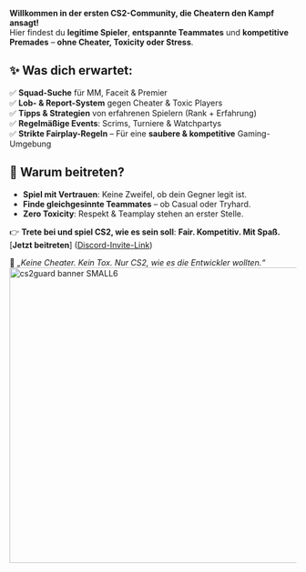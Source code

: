 **Willkommen in der ersten CS2-Community, die Cheatern den Kampf ansagt!**  
Hier findest du **legitime Spieler**, **entspannte Teammates** und **kompetitive Premades** – **ohne Cheater, Toxicity oder Stress**.  

## ✨ **Was dich erwartet:**  
✅ **Squad-Suche** für MM, Faceit & Premier  
✅ **Lob- & Report-System** gegen Cheater & Toxic Players  
✅ **Tipps & Strategien** von erfahrenen Spielern (Rank + Erfahrung)  
✅ **Regelmäßige Events**: Scrims, Turniere & Watchpartys  
✅ **Strikte Fairplay-Regeln** – Für eine **saubere & kompetitive** Gaming-Umgebung  

## 🚀 **Warum beitreten?**  
- **Spiel mit Vertrauen**: Keine Zweifel, ob dein Gegner legit ist.  
- **Finde gleichgesinnte Teammates** – ob Casual oder Tryhard.  
- **Zero Toxicity**: Respekt & Teamplay stehen an erster Stelle.  

👉 **Trete bei und spiel CS2, wie es sein soll**: **Fair. Kompetitiv. Mit Spaß.**  
[**Jetzt beitreten**] ([Discord-Invite-Link](https://discord.gg/32V9Q6uMg3))  

🔹 *„Keine Cheater. Kein Tox. Nur CS2, wie es die Entwickler wollten.“*  
<img width="1248" height="520" alt="cs2guard banner SMALL6" src="https://github.com/user-attachments/assets/5592167a-d2ab-462e-8ed5-5afa87a4e70b" />
